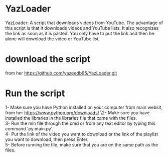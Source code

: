 # YazLoader
YazLoader: A script that downloads videos from YouTube. The advantage of this script is that it downloads videos and YouTube lists. It also recognizes the link as soon as it is pasted. You only have to put the link and then he alone will download the video or YouTube list.

# download the script 
from her https://github.com/yazeedb95/YazLoader.git

# Run the script 
1- Make sure you have Python installed on your computer from main websit, from her https://www.python.org/downloads/
\2- Make sure you have installed the libraries in the libraries file that came with the files.\
3- Run the min file through the cmd or from any text editor by typing this command 'py main.py'.\
4- Put the link of the video you want to download or the link of the playlist you want to download, then press Enter.\
5- Before running the file, make sure that you are on the same path as the files.
